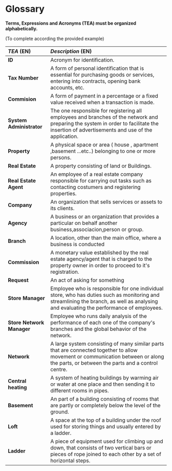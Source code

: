 # Glossary

**Terms, Expressions and Acronyms (TEA) must be organized alphabetically.**

(To complete according the provided example)

| **_TEA_** (EN)            | **_Description_** (EN)                                                                                                                                                                    |                                       
|:--------------------------|:------------------------------------------------------------------------------------------------------------------------------------------------------------------------------------------|
| **ID**                    | Acronym for identification.                                                                                                                                                               |
| **Tax Number**            | A form of personal identification that is essential for purchasing goods or services, entering into contracts, opening bank accounts, etc.                                                |
| **Commision**             | A form of payment in a percentage or a fixed value received when a transaction is made.                                                                                                   |
| **System Administrator**  | The one responsible for registering all employees and branches of the network and preparing the system in order to facilitate the insertion of advertisements and use of the application. |
| **Property**              | A physical space or area ( house , apartment ,basement ...etc..) belonging to one or more persons.                                                                                        |
| **Real Estate**           | A property consisting of land or Buildings.                                                                                                                                               |
| **Real Estate Agent**     | An employee of a real estate company responsible for carrying out tasks such as contacting costumers and registering properties.                                                          |
| **Company**               | An organization that sells services or assets to its clients.                                                                                                                             |
| **Agency**                | A business or an organization that provides a particular on behalf another business,associacion,person or group.                                                                          |
| **Branch**                | A location, other than the main office, where a business is conducted                                                                                                                     |
| **Commission**            | A monetary value established by the real estate agency/agent that is charged to the property owner in order to proceed to it's registration.                                              |
| **Request**               | An act of asking for something                                                                                                                                                            |
| **Store Manager**         | Employee who is responsible for one individual store, who has duties such as monitoring and streamlining the branch, as well as analysing and evaluating the performance of employees.    |
| **Store Network Manager** | Employee who runs daily analysis of the performance of each one of the company's branches and the global behavior of the network.                                                         |
| **Network**               | A large system consisting of many similar parts that are connected together to allow movement or communication between or along the parts, or between the parts and a control centre.     |
| **Central heating**       | A system of heating buildings by warming air or water at one place and then sending it to different rooms in pipes.                                                                       |
| **Basement**              | An part of a building consisting of rooms that are partly or completely below the level of the ground.                                                                                    |
| **Loft**                  | A space at the top of a building under the roof used for storing things and usually entered by a ladder.                                                                                  |
| **Ladder**                | A piece of equipment used for climbing up and down, that consists of two vertical bars or pieces of rope joined to each other by a set of horizontal steps.                               |










